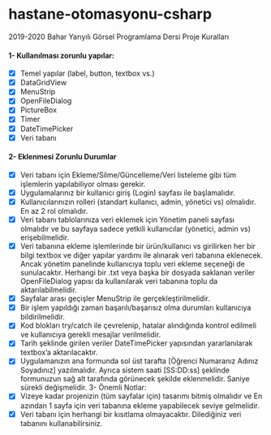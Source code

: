 # hastane-otomasyonu-csharp

2019-2020 Bahar Yarıyılı Görsel Programlama Dersi Proje Kuralları

#### 1- Kullanılması zorunlu yapılar:
- [x] Temel yapılar (label, button, textbox vs.)
- [x] DataGridView
- [x] MenuStrip
- [x] OpenFileDialog
- [x] PictureBox
- [x] Timer
- [x] DateTimePicker
- [x] Veri tabanı

#### 2- Eklenmesi Zorunlu Durumlar
- [x] Veri tabanı için Ekleme/Silme/Güncelleme/Veri listeleme gibi tüm işlemlerin yapılabiliyor olması gerekir.
- [x] Uygulamalarınız bir kullanıcı giriş (Login) sayfası ile başlamalıdır.
- [x] Kullanıcılarınızın rolleri (standart kullanıcı, admin, yönetici vs) olmalıdır. En az 2 rol olmalıdır.
- [x] Veri tabanı tablolarınıza veri eklemek için Yönetim paneli sayfası olmalıdır ve bu sayfaya sadece yetkili kullanıcılar (yönetici, admin vs) erişebilmelidir.
- [x] Veri tabanına ekleme işlemlerinde bir ürün/kullanıcı vs girilirken her bir bilgi textbox ve diğer yapılar yardımı ile alınarak veri tabanına eklenecek. Ancak yönetim panelinde kullanıcıya toplu veri ekleme seçeneği de sunulacaktır. Herhangi bir .txt veya başka bir dosyada saklanan veriler OpenFileDialog yapısı da kullanılarak veri tabanına toplu da aktarılabilmelidir.
- [x] Sayfalar arası geçişler MenuStrip ile gerçekleştirilmelidir.
- [x] Bir işlem yapıldığı zaman başarılı/başarısız olma durumları kullanıcıya bildirilmelidir.
- [x] Kod blokları try/catch ile çevrelenip, hatalar alındığında kontrol edilmeli ve kullanıcıya gerekli mesajlar verilmelidir.
- [x] Tarih şeklinde girilen veriler DateTimePicker yapısından yararlanılarak textbox’a aktarılacaktır.
- [x] Uygulamanızın ana formunda sol üst tarafta [Öğrenci Numaranız Adınız Soyadınız] yazılmalıdır. Ayrıca sistem saati [SS:DD:ss] şeklinde formunuzun sağ alt tarafında görünecek şekilde eklenmelidir. Saniye sürekli değişmelidir.
3- Önemli Notlar:
- [x] Vizeye kadar projenizin (tüm sayfalar için) tasarımı bitmiş olmalıdır ve En azından 1 sayfa için veri tabanına ekleme yapabilecek seviye gelmelidir.
- [x] Veri tabanı için herhangi bir kısıtlama olmayacaktır. Dilediğiniz veri tabanını kullanabilirsiniz.
